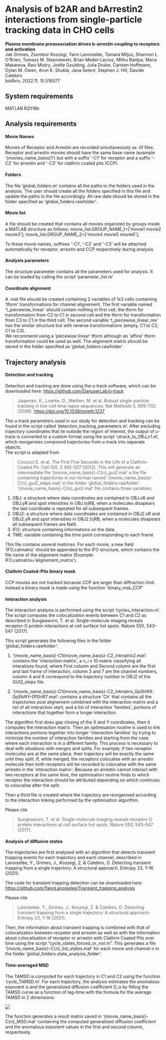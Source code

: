 # Analysis of b2AR and bArrestin2 interactions from single-particle tracking data in CHO cells
**Plasma membrane preassociation drives b-arrestin coupling to receptors and activation**  
Jak Grimes, Zsombor Koszegi, Yann Lanoiselée, Tamara Miljus, Shannon L. O’Brien, Tomasz M. Stepniewski, Brian Medel-Lacruz, Mithu Baidya, Maria Makarova, Ravi Mistry, Joëlle Goulding, Julia Drube, Carsten Hoffmann, Dylan M. Owen, Arun K. Shukla, Jana Selent, Stephen J. Hill, Davide Calebiro  
bioRxiv, 2022.11. 15.516577

## System requirements
MATLAB R2018b
## Analysis requirements
#### Movie Names
Movies of Receptor and Arrestin are recorded simultaneously as .tif files. Receptor and arrestin movies should have the same base name (example ‘{movies_name_basis}1’) but with a suffix ‘-C1’ for receptor and a suffix ‘-C2’ for arrestin and '-C3' for clathrin coated pits (CCP).
#### Folders
The file ‘global_folders.m’ contains all the paths to the folders used in the analysis. The user should create all the folders specified in this file and update the paths in the file accordingly. All raw data should be stored in the folder specified as 'global_folders.rawfolder'.
#### Movie list
A file should be created that contains all movies organized by groups inside a MATLAB structure as follows:
movie_list.GROUP_NAME_1=['movie1 movie2 movie3'];
movie_list.GROUP_NAME_2=['movie4 movie5 movie6'];

To these movie names, suffixes ‘-C1’, ‘-C2’ and '-C3' will be attached automatically for receptor, arrestin and CCP respectively during analysis.

####	Analysis parameters
The structure parameter contains all the parameters used for analysis. It can be loaded by calling the script ‘parameter_list.m’

#### Coordinate alignment
A .mat file should be created containing 2 variables of 1x3 cells containing ‘tform’ transformations for channel alignement. The first variable named ‘t_piecewise_linear’ should contain nothing in first cell, the tform for transformation from C2 to C1 in second cell and the tform for transformation from C3 to C1 in the third cell. The second variable ‘t_piecewise_linear_rev’ has the similar structure but with reverse transformations (empty, C1 to C2, C1 to C3).  
We recommend using a 'piecewise linear' tform although an 'affine' tform transformation could be used as well. 
The alignment matrix should be stored in the folder specified as ‘global_folders.rawfolder’.
## Trajectory analysis
#### Detection and tracking
Detection and tracking are done using the u-track software, which can be downloaded here:
https://github.com/DanuserLab/u-track
>Jaqaman, K., Loerke, D., Mettlen, M. et al. Robust single-particle tracking in live-cell time-lapse sequences. Nat Methods 5, 695–702 (2008). https://doi.org/10.1038/nmeth.1237

The u-track parameters used in our study for detection and tracking can be found in the script called ‘detection_tracking_parameters.m’. 
After excluding trajectory coordinates that lie outside the region of interest, the output of u-track is converted to a custom format using the script ‘utrack_to_OBJ_v1.m’, which reorganises compound trajectories from u-track into separate objects.  
The script is adapted from 
>Cocucci E. et al. The First Five Seconds in the Life of a Clathrin-Coated Pit. Cell 150, 3 495-507 (2012).
This will generate an intermediate file ‘{movie_name_basis}-C{n}_gui2.mat’ a the file containing trajectories in our format named ‘{movie_name_basis}-C{n}_gui2_steps.mat’ in the folder ‘global_folders.rawfolder’.  
‘{movie_name_basis}-C{n}_gui2.mat’ file contains three variables:
1. OBJ: a structure where data coordinates are contained in OBJ.xR and OBJ.yR and spot intensities in OBJ.trjRB, when a molecules disapears the last coordinate is repeated for all subsequent frames.
2. OBJ2: a structure where data coordinates are contained in OBJ2.xR and OBJ2.yR and spot intensities in OBJ2.trjRB, when a molecules disapears all subsequent frames are NaN.
3. IFO: structure containing informations on the data.
4. TME: variable containing the time point corresponding to each frame

This file contains several matrices. For each movie, a new field ‘IFO.calmatrix’ should be  appended to the IFO structure, which contains the file name of the alignment matrix (Example: IFO.calmatrix=’alignement_matrix’).
#### Clathrin Coated-Pits binary mask
CCP movies are not tracked because CCP are larger than diffraction limit. Instead a binary mask is made using the function 'binary_msk_CCP'

#### Interaction analysis
The interaction analysis is performed using the script ‘cycles_interaction.m’. The script computes the colocalization events between  C1 and C2 as described in Sungkaworn, T. et al. Single-molecule imaging reveals receptor-G protein interactions at cell surface hot spots. Nature 550, 543–547 (2017).

This script generates the following files in the folder ‘global_folders.rawfolder’:
1. ‘{movie_name_basis}-C1{movie_name_basis}-C2_intmatrix2.mat’: contains the 'interaction matrix', a n_i x 10 matrix classifying all interations found, where First column and Second column are the first and last frame of interaction, column 3 and 7 are the channel numbers, column 4 and 8 correspond to the trajectory number in OBJ2 of the GUI2_steps file.   

2. ‘{movie_name_basis}-C1{movie_name_basis}-C2_intmatrix_0pShiftX-0pShiftY-0fShiftT.mat’: contains a structure 'Ch' that contains all the trajectories post alignement combined with the interaction matrix and a list of all interaction start, and a list of interaction 'families', portions of interactions that together form a longer interaction.

The algorithm first does gap closing of the X and Y coordinates, then it computes the interaction matrix. Then an optimisation routine is used to link interactions portions together into longer 'interaction families' by trying to minimize the number of interaction families and starting from the case where each interaction is in a different family. This process is necessary to deal with situations with merges and splits. For example, if two receptor molecules are at the same place, their trajectory will be exactly the same until they split. If, while merged, the receptors colocalise with an arrestin molecule then both receptors will be recorded to colocalise with the same arrestin in the 'interaction matrix'. Because an arrestin cannot interact with two receptors at the same time, the optimisation routine finds to which receptor the interaction should be attributed depending on which continues to colocalise after the split.

Then a third file is created  where the trajectory are reorganised according to the interaction linking performed by the optimisation algorithm.



Please cite 
>Sungkaworn, T. et al. Single-molecule imaging reveals receptor-G protein interactions at cell surface hot spots. Nature 550, 543–547 (2017).

#### Analysis of diffusive states
The trajectories are first analysed with an algorithm that detects transient trapping events for each trajectory and each channel, described in Lanoiselée, Y., Grimes, J., Koszegi, Z. & Calebiro, D. Detecting transient trapping from a single trajectory: A structural approach. Entropy 23, 1–16 (2021). 

The code for transient trapping detection can be downloaded here: 
https://github.com/YannLanoiselee/Transient_trapping_analysis

Please cite 
>Lanoiselée, Y., Grimes, J., Koszegi, Z. & Calebiro, D. Detecting transient trapping from a single trajectory: A structural approach. Entropy 23, 1–16 (2021).

Then, the information about transient trapping is combined with that of colocalization between recpetor and arrestin as well as with the information about colocalisation of receptor or arrestin with Clathrin Coated Pits over time using the script “cycle_states_forced_or_not.m”. This generates a file ‘{movie_name_basis}-C{n}_list_states.mat’ for each movie and channel n in the folder ‘global_folders.state_analysis_folder’.




#### Time-averaged MSD
The TAMSD is computed for each trajectory in C1 and C2 using the function ‘cycle_TAMSD.m’. For each trajectory, the analysis estimates the anomalous exponent α and the generalized diffusion coefficient D_α by fitting the TAMSD curve as a function of lag-time with the formula for the average TAMSD in 2 dimensions:

<img src="https://latex.codecogs.com/svg.latex?\Large&space;\langle%20\delta^2(\Delta,t)\rangle=4D_\alpha%20\Delta^\alpha+4\sigma^2"/>

The function generates a result matrix saved in ‘{movie_name_basis}-C{n}_MSD.mat’ containing the computed generalized diffusion coefficient and the anomalous exponent values in the first and second column, respectively.


